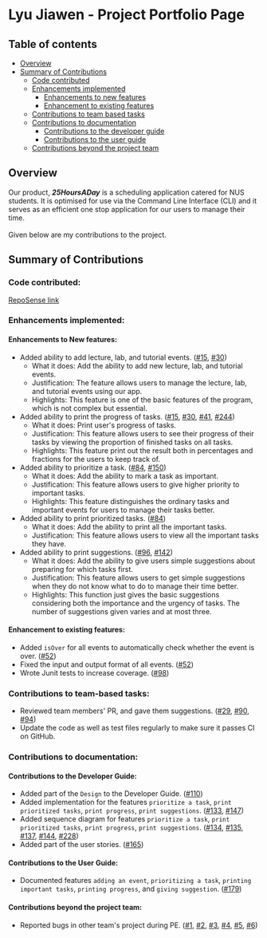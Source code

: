 # Lyu Jiawen - Project Portfolio Page
## Table of contents
* [Overview](#overview)
* [Summary of Contributions](#summary-of-contributions)
  * [Code contributed](#code-contributed)
  * [Enhancements implemented](#enhancements-implemented)
    * [Enhancements to new features](#enhancements-to-new-features)
    * [Enhancement to existing features](#enhancement-to-existing-features)
  * [Contributions to team based tasks](#contributions-to-team-based-tasks)
  * [Contributions to documentation](#contributions-to-documentation)
    * [Contributions to the developer guide](#contributions-to-the-developer-guide)
    * [Contributions to the user guide](#contributions-to-the-user-guide)
  * [Contributions beyond the project team](#contributions-beyond-the-project-team)
    
## Overview
Our product, **_25HoursADay_** is a scheduling application catered for NUS students. 
It is optimised for use via the Command Line Interface (CLI) and it serves as an efficient one stop application for our users to manage their time. <br/>
<br/>
Given below are my contributions to the project. <br/>
## Summary of Contributions
### Code contributed:
[RepoSense link](https://nus-cs2113-ay2021s1.github.io/tp-dashboard/#breakdown=true&search=jiawenlyu)
### Enhancements implemented:
#### Enhancements to New features:
* Added ability to add lecture, lab, and tutorial events.
 ([\#15](https://github.com/AY2021S1-CS2113T-T12-2/tp/pull/15),
  [\#30](https://github.com/AY2021S1-CS2113T-T12-2/tp/pull/30))
  * What it does: Add the ability to add new lecture, lab, and tutorial events.
  * Justification: The feature allows users to manage the lecture, lab, and tutorial events using our app.
  * Highlights: This feature is one of the basic features of the program, which is not complex but essential.
* Added ability to print the progress of tasks.
  ([\#15](https://github.com/AY2021S1-CS2113T-T12-2/tp/pull/15),
   [\#30](https://github.com/AY2021S1-CS2113T-T12-2/tp/pull/30),
   [\#41](https://github.com/AY2021S1-CS2113T-T12-2/tp/pull/41),
   [\#244](https://github.com/AY2021S1-CS2113T-T12-2/tp/pull/244))
   * What it does: Print user's progress of tasks.
   * Justification: This feature allows users to see their progress of their tasks 
                    by viewing the proportion of finished tasks on all tasks.
   * Highlights: This feature print out the result both in percentages and fractions for the users to keep track of.
* Added ability to prioritize a task.
  ([\#84](https://github.com/AY2021S1-CS2113T-T12-2/tp/pull/84),
   [\#150](https://github.com/AY2021S1-CS2113T-T12-2/tp/pull/150))
   * What it does: Add the ability to mark a task as important.
   * Justification: This feature allows users to give higher priority to important tasks.
   * Highlights: This feature distinguishes the ordinary tasks and important events for users to manage their tasks better.
* Added ability to print prioritized tasks.
  ([\#84](https://github.com/AY2021S1-CS2113T-T12-2/tp/pull/84))
   * What it does: Add the ability to print all the important tasks.
   * Justification: This feature allows users to view all the important tasks they have.
* Added ability to print suggestions.
  ([\#96](https://github.com/AY2021S1-CS2113T-T12-2/tp/pull/96),
   [\#142](https://github.com/AY2021S1-CS2113T-T12-2/tp/pull/142))
   * What it does: Add the ability to give users simple suggestions about preparing for which tasks first.
   * Justification: This feature allows users to get simple suggestions when they do not know what to do to manage their time better.
   * Highlights: This function just gives the basic suggestions considering both the importance and the urgency of tasks. 
     The number of suggestions given varies and at most three.
#### Enhancement to existing features:
* Added `isOver` for all events to automatically check whether the event is over.
  ([\#52](https://github.com/AY2021S1-CS2113T-T12-2/tp/pull/52))
* Fixed the input and output format of all events.
  ([\#52](https://github.com/AY2021S1-CS2113T-T12-2/tp/pull/52))
* Wrote Junit tests to increase coverage.
  ([\#98](https://github.com/AY2021S1-CS2113T-T12-2/tp/pull/98))
### Contributions to team-based tasks:
* Reviewed team members' PR, and gave them suggestions.
  ([\#29](https://github.com/AY2021S1-CS2113T-T12-2/tp/pull/29),
   [\#90](https://github.com/AY2021S1-CS2113T-T12-2/tp/pull/90),
   [\#94](https://github.com/AY2021S1-CS2113T-T12-2/tp/pull/94))
* Update the code as well as test files regularly to make sure it passes CI on GitHub.
### Contributions to documentation:
#### Contributions to the Developer Guide:
* Added part of the `Design` to the Developer Guide.
  ([\#110](https://github.com/AY2021S1-CS2113T-T12-2/tp/pull/110))
* Added implementation for the features `prioritize a task`, `print prioritized tasks`, `print progress`, `print suggestions`.
  ([\#133](https://github.com/AY2021S1-CS2113T-T12-2/tp/pull/133),
   [\#147](https://github.com/AY2021S1-CS2113T-T12-2/tp/pull/147))
* Added sequence diagram for features `prioritize a task`, `print prioritized tasks`, `print progress`, `print suggestions`.
  ([\#134](https://github.com/AY2021S1-CS2113T-T12-2/tp/pull/134),
   [\#135](https://github.com/AY2021S1-CS2113T-T12-2/tp/pull/135),
   [\#137](https://github.com/AY2021S1-CS2113T-T12-2/tp/pull/137),
   [\#144](https://github.com/AY2021S1-CS2113T-T12-2/tp/pull/144),
   [\#228](https://github.com/AY2021S1-CS2113T-T12-2/tp/pull/228))
* Added part of the user stories.
  ([\#165](https://github.com/AY2021S1-CS2113T-T12-2/tp/pull/165))
#### Contributions to the User Guide:
* Documented features `adding an event`, `prioritizing a task`, `printing important tasks`, 
 `printing progress`, and `giving suggestion`.
  ([\#179](https://github.com/AY2021S1-CS2113T-T12-2/tp/pull/179))
#### Contributions beyond the project team:
* Reported bugs in other team's project during PE.
  ([\#1](https://github.com/JiawenLyu/ped/issues/1),
   [\#2](https://github.com/JiawenLyu/ped/issues/2),
   [\#3](https://github.com/JiawenLyu/ped/issues/3),
   [\#4](https://github.com/JiawenLyu/ped/issues/4),
   [\#5](https://github.com/JiawenLyu/ped/issues/5),
   [\#6](https://github.com/JiawenLyu/ped/issues/6))